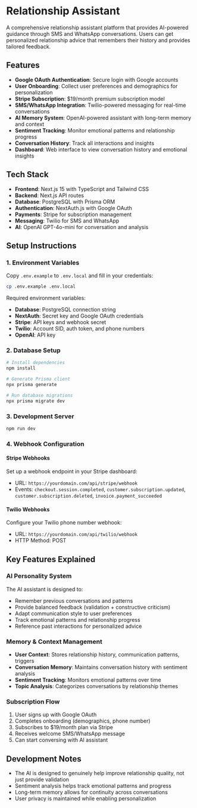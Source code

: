 # Relationship Assistant

A comprehensive relationship assistant platform that provides AI-powered guidance through SMS and WhatsApp conversations. Users can get personalized relationship advice that remembers their history and provides tailored feedback.

## Features

- **Google OAuth Authentication**: Secure login with Google accounts
- **User Onboarding**: Collect user preferences and demographics for personalization
- **Stripe Subscription**: $19/month premium subscription model
- **SMS/WhatsApp Integration**: Twilio-powered messaging for real-time conversations
- **AI Memory System**: OpenAI-powered assistant with long-term memory and context
- **Sentiment Tracking**: Monitor emotional patterns and relationship progress
- **Conversation History**: Track all interactions and insights
- **Dashboard**: Web interface to view conversation history and emotional insights

## Tech Stack

- **Frontend**: Next.js 15 with TypeScript and Tailwind CSS
- **Backend**: Next.js API routes
- **Database**: PostgreSQL with Prisma ORM
- **Authentication**: NextAuth.js with Google OAuth
- **Payments**: Stripe for subscription management
- **Messaging**: Twilio for SMS and WhatsApp
- **AI**: OpenAI GPT-4o-mini for conversation and analysis

## Setup Instructions

### 1. Environment Variables

Copy `.env.example` to `.env.local` and fill in your credentials:

```bash
cp .env.example .env.local
```

Required environment variables:

- **Database**: PostgreSQL connection string
- **NextAuth**: Secret key and Google OAuth credentials
- **Stripe**: API keys and webhook secret
- **Twilio**: Account SID, auth token, and phone numbers
- **OpenAI**: API key

### 2. Database Setup

```bash
# Install dependencies
npm install

# Generate Prisma client
npx prisma generate

# Run database migrations
npx prisma migrate dev
```

### 3. Development Server

```bash
npm run dev
```

### 4. Webhook Configuration

#### Stripe Webhooks
Set up a webhook endpoint in your Stripe dashboard:
- URL: `https://yourdomain.com/api/stripe/webhook`
- Events: `checkout.session.completed`, `customer.subscription.updated`, `customer.subscription.deleted`, `invoice.payment_succeeded`

#### Twilio Webhooks
Configure your Twilio phone number webhook:
- URL: `https://yourdomain.com/api/twilio/webhook`
- HTTP Method: POST

## Key Features Explained

### AI Personality System

The AI assistant is designed to:
- Remember previous conversations and patterns
- Provide balanced feedback (validation + constructive criticism)
- Adapt communication style to user preferences
- Track emotional patterns and relationship progress
- Reference past interactions for personalized advice

### Memory & Context Management

- **User Context**: Stores relationship history, communication patterns, triggers
- **Conversation Memory**: Maintains conversation history with sentiment analysis
- **Sentiment Tracking**: Monitors emotional patterns over time
- **Topic Analysis**: Categorizes conversations by relationship themes

### Subscription Flow

1. User signs up with Google OAuth
2. Completes onboarding (demographics, phone number)
3. Subscribes to $19/month plan via Stripe
4. Receives welcome SMS/WhatsApp message
5. Can start conversing with AI assistant

## Development Notes

- The AI is designed to genuinely help improve relationship quality, not just provide validation
- Sentiment analysis helps track emotional patterns and progress
- Long-term memory allows for continuity across conversations
- User privacy is maintained while enabling personalization
